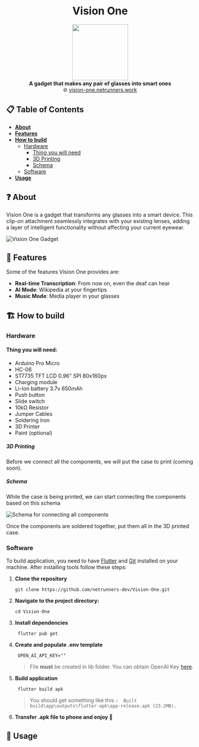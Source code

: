 <h1 align="center">Vision One</h1>

<p align="center">
<img src="https://i.imgur.com/wsfT3lK.png" width="150"/>
<br/>
<b>A gadget that makes any pair of glasses into smart ones</b>
<br />
🌐 <a href="https://vision-one.netrunners.work/">vision-one.netrunners.work</a></b>
</p>


## 📋 Table of Contents

- **[About](#❓-about)**
- **[Features](#🔋-features)**
- **[How to build](#🏗️-how-to-build)**
  - [Hardware](#hardware)
    - [Thing you will need](#thing-you-will-need)
    - [3D Printing](#3d-printing)
    - [Schema](#schema)
  - [Software](#software)
- **[Usage](#📝-usage)**

## ❓ About

Vision One is a gadget that transforms any glasses into a smart device. This clip-on attachment seamlessly integrates with your existing lenses, adding a layer of intelligent functionality without affecting your current eyewear.

![Vision One Gadget](https://i.imgur.com/exA8xss.png)

## 🔋 Features

Some of the features Vision One provides are:

- **Real-time Transcription**: From now on, even the deaf can hear
- **AI Mode**: Wikipedia at your fingertips
- **Music Mode**: Media player in your glasses

## 🏗️ How to build
### Hardware

#### Thing you will need:
- Arduino Pro Micro
- HC-06
- ST7735 TFT LCD 0.96" SPI 80x160px
- Charging module
- Li-Ion battery 3.7v 650mAh
- Push button
- Slide switch
- 10kΩ Resistor
- Jumper Cables
- Soldering Iron
- 3D Printer
- Paint (optional)

##### 3D Printing
Before we connect all the components, we will put the case to print
(coming soon).

##### Schema
While the case is being printed, we can start connecting the components based on this schema

![Schema for connecting all components](https://imgur.com/TYIjHpO.png)

Once the components are soldered together, put them all in the 3D printed case.

### Software

To build application, you need to have [Flutter](https://docs.flutter.dev/get-started/install) and [Git](https://git-scm.com/) installed on your machine. After installing tools follow these steps:

1. **Clone the repository**
    ```shell
    git clone https://github.com/netrunners-dev/Vision-One.git
    ```
  
2. **Navigate to the project directory:**
    ```shell
    cd Vision-One
    ```

3. **Install dependencies**
   ```shell
    flutter pub get
    ```

4. **Create and populate .env template**
   ```shell
    OPEN_AI_API_KEY=""
    ```
    > File **must** be created in lib folder. You can obtain OpenAI Key [here](https://openai.com/).

5. **Build application**
   ```shell
    flutter build apk
    ```
    > You should get something like this 
    ```✓  Built build\app\outputs\flutter-apk\app-release.apk (23.2MB).```

6. **Transfer .apk file to phone and enjoy 🥳**


## 📝 Usage